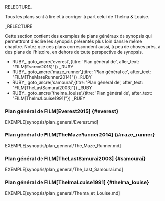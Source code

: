 <!-- Page: #632 Plans généraux de synopsis -->

RELECTURE_

Tous les plans sont à lire et à corriger, à part celui de Thelma & Louise. 

_RELECTURE

Cette section contient des exemples de plans généraux de synopsis qui permettront d'écrire les synopsis présentés plus loin dans le même chapitre. Notez que ces plans correspondent aussi, à peu de choses près, à des plans de l'histoire, en dehors de toute perspective de synopsis.

* RUBY_ goto_ancre('everest',{titre: 'Plan général de', after_text: "FILM[Everest2015]"}) _RUBY
* RUBY_ goto_ancre('maze_runner',{titre: 'Plan général de', after_text: "FILM[TheMazeRunner2014]"}) _RUBY 
* RUBY_ goto_ancre('samourai',{titre: 'Plan général de', after_text: "FILM[TheLastSamurai2003]"}) _RUBY
* RUBY_ goto_ancre('thelma_louise',{titre: 'Plan général de', after_text: "FILM[ThelmaLouise1991]"}) _RUBY


### Plan général de FILM[Everest2015] {#everest}

EXEMPLE[synopsis/plan_general/Everest.md]


### Plan général de FILM[TheMazeRunner2014] {#maze_runner}

EXEMPLE[synopsis/plan_general/The_Maze_Runner.md]


### Plan général de FILM[TheLastSamurai2003] {#samourai}

EXEMPLE[synopsis/plan_general/The_Last_Samourai.md]


### Plan général de FILM[ThelmaLouise1991] {#thelma_louise}

EXEMPLE[synopsis/plan_general/Thelma_et_Louise.md]